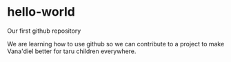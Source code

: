 # hello-world
Our first github repository

We are learning how to use github so we can contribute to a project to make Vana'diel better for taru children everywhere.
